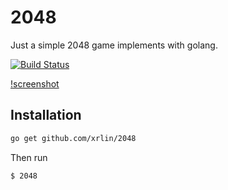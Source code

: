 # 2048

Just a simple 2048 game implements with golang.

[![Build Status](https://travis-ci.org/xrlin/2048.svg?branch=master)](https://travis-ci.org/xrlin/2048)

[!screenshot](https://raw.githubusercontent.com/xrlin/2048/master/screenshots/game.png)


## Installation

```bash
go get github.com/xrlin/2048
```

Then run


```bash
$ 2048
```


